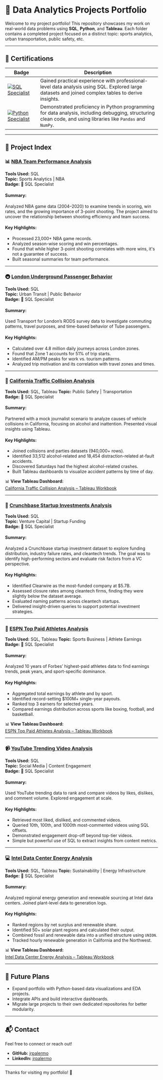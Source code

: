 # 🧠 Data Analytics Projects Portfolio

Welcome to my project portfolio! This repository showcases my work on real-world data problems using **SQL**, **Python**, and **Tableau**. Each folder contains a completed project focused on a distinct topic: sports analytics, urban transportation, public safety, etc.

---

## 🏅 Certifications

| Badge                                                                                              | Description                                                                                                                                        |
| ------------------------------------------------------------------------------------------------ | -------------------------------------------------------------------------------------------------------------------------------------------------- |
| [![SQL Specialist](https://img.shields.io/badge/Badge-SQL_Specialist-blue)](https://www.credential.net/12ff1128-e573-4c07-98f3-42e2b3bb2df5#acc.M9WcXfiU)         | Gained practical experience with professional-level data analysis using SQL. Explored large datasets and joined complex tables to derive insights. |
| [![Python Specialist](https://img.shields.io/badge/Badge-Python_Specialist-yellow)](https://www.credential.net/01e8b734-321f-4da3-9f3a-529e61cafc6d#acc.zlT2Gf1Z) | Demonstrated proficiency in Python programming for data analysis, including debugging, structuring clean code, and using libraries like `Pandas` and `NumPy`.  |

---

## 📂 Project Index

### 📊 [NBA Team Performance Analysis](./NBA_Team_Performance)
**Tools Used:** SQL  
**Topic:** Sports Analytics | NBA  
**Badge:** 🏅 SQL Specialist

#### Summary:
Analyzed NBA game data (2004–2020) to examine trends in scoring, win rates, and the growing importance of 3-point shooting. The project aimed to uncover the relationship between shooting efficiency and team success.

#### Key Highlights:
- Processed 23,000+ NBA game records.
- Analyzed season-wise scoring and win percentages.
- Found that while higher 3-point shooting correlates with more wins, it's not a guarantee of success.
- Built seasonal summaries for team performance.

---

### 🚇 [London Underground Passenger Behavior](./London_Underground_Analysis)
**Tools Used:** SQL  
**Topic:** Urban Transit | Public Behavior  
**Badge:** 🏅 SQL Specialist

#### Summary:
Used Transport for London’s RODS survey data to investigate commuting patterns, travel purposes, and time-based behavior of Tube passengers.

#### Key Highlights:
- Calculated over 4.8 million daily journeys across London zones.
- Found that Zone 1 accounts for 51% of trip starts.
- Identified AM/PM peaks for work vs. tourism patterns.
- Analyzed trip motivation and its correlation with travel zones and times.

---

### 🚗 [California Traffic Collision Analysis](./California_Collisions)
**Tools Used:** SQL, Tableau
**Topic:** Public Safety | Transportation  
**Badge:** 🏅 SQL Specialist

#### Summary:
Partnered with a mock journalist scenario to analyze causes of vehicle collisions in California, focusing on alcohol and inattention. Presented visual insights using Tableau.

#### Key Highlights:
- Joined collisions and parties datasets (940,000+ rows).
- Identified 33,512 alcohol-related and 18,454 distraction-related at-fault accidents.
- Discovered Saturdays had the highest alcohol-related crashes.
- Built Tableau dashboards to visualize accident patterns by time of day.

📊 **View Tableau Dashboard:**  
[California Traffic Collision Analysis – Tableau Workbook](https://public.tableau.com/views/1M6_TrafficCollisonsinCalifornia-Jackson-Palermo/Instructions?:language=en-US&:sid=&:redirect=auth&:display_count=n&:origin=viz_share_link)

---

### 💼 [Crunchbase Startup Investments Analysis](./Crunchbase_Investments)
**Tools Used:** SQL  
**Topic:** Venture Capital | Startup Funding  
**Badge:** 🏅 SQL Specialist

#### Summary:
Analyzed a Crunchbase startup investment dataset to explore funding distribution, industry failure rates, and cleantech trends. The goal was to identify high-performing sectors and evaluate risk factors from a VC perspective.

#### Key Highlights:
- Identified Clearwire as the most-funded company at $5.7B.
- Assessed closure rates among cleantech firms, finding they were slightly below the dataset average.
- Evaluated naming patterns across cleantech startups.
- Delivered insight-driven queries to support potential investment strategies.

---

### 🏀 [ESPN Top Paid Athletes Analysis](./ESPN_Top_Paid_Athletes)
**Tools Used:** SQL, Tableau
**Topic:** Sports Business | Athlete Earnings  
**Badge:** 🏅 SQL Specialist

#### Summary:
Analyzed 10 years of Forbes’ highest-paid athletes data to find earnings trends, peak years, and sport-specific dominance.

#### Key Highlights:
- Aggregated total earnings by athlete and by sport.
- Identified record-setting $100M+ single-year payouts.
- Ranked top 3 earners for selected years.
- Compared earnings distribution across sports like boxing, football, and basketball.

📊 **View Tableau Dashboard:**  
[ESPN Top Paid Athletes Analysis – Tableau Workbook](https://public.tableau.com/views/M3_ESPNsTenYearsofTopTen-Jackson-Palermo/Instructions?:language=en-US&:sid=&:redirect=auth&:display_count=n&:origin=viz_share_link)

---

### 📹 [YouTube Trending Video Analysis](./YouTube_Trending_Analysis)
**Tools Used:** SQL  
**Topic:** Social Media | Content Engagement  
**Badge:** 🏅 SQL Specialist

#### Summary:
Used YouTube trending data to rank and compare videos by likes, dislikes, and comment volume. Explored engagement at scale.

#### Key Highlights:
- Retrieved most liked, disliked, and commented videos.
- Queried 10th, 100th, and 1000th most-commented videos using SQL offsets.
- Demonstrated engagement drop-off beyond top-tier videos.
- Simple but powerful use of SQL to extract insights from content metrics.

---

### 💻 [Intel Data Center Energy Analysis](./Intel_Data_Center_Analysis)
**Tools Used:** SQL, Tableau
**Topic:** Sustainability | Energy Infrastructure  
**Badge:** 🏅 SQL Specialist

#### Summary:
Analyzed regional energy generation and renewable sourcing at Intel data centers. Joined plant-level data to generation logs.

#### Key Highlights:
- Ranked regions by net surplus and renewable share.
- Identified 50+ solar plant regions and calculated their output.
- Combined fossil and renewable data into a unified structure using `UNION`.
- Tracked hourly renewable generation in California and the Northwest.

📊 **View Tableau Dashboard:**  
[Intel Data Center Energy Analysis – Tableau Workbook](https://public.tableau.com/views/IntelDataCenter-Jackson-Palermo/Guide?:language=en-US&:sid=&:redirect=auth&:display_count=n&:origin=viz_share_link)

---

## 🚀 Future Plans
- Expand portfolio with Python-based data visualizations and EDA projects.
- Integrate APIs and build interactive dashboards.
- Migrate large projects to their own dedicated repositories for better modularity.

---

## 📬 Contact

Feel free to connect or reach out!

- **GitHub:** [jrpalermo](https://github.com/jrpalermo)
- **LinkedIn:** [jrpalermo](https://linkedin.com/in/jrpalermo)

---

Thanks for visiting my portfolio! 🙌
